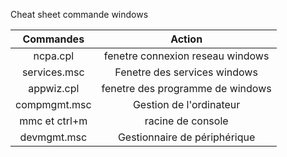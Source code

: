 Cheat sheet commande windows


|Commandes|Action|
|:-:|:-:|
|ncpa.cpl|fenetre connexion reseau windows|
|services.msc|Fenetre des services windows|
|appwiz.cpl|fenetre des programme de windows|
|compmgmt.msc|Gestion de l'ordinateur|
|mmc et ctrl+m|racine de console|
|devmgmt.msc|Gestionnaire de périphérique|
